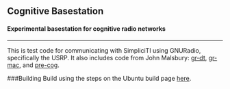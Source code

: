 ## Cognitive Basestation
#### Experimental basestation for cognitive radio networks
---
This is test code for communicating with SimpliciTI using GNURadio, specifically the USRP. It also includes code from John Malsbury: [gr-dt](https://github.com/jmalsbury/gr-dt), [gr-mac](https://github.com/jmalsbury/gr-mac), and [pre-cog](https://github.com/jmalsbury/pre-cog).

###Building
Build using the steps on the Ubuntu build page [here](http://gnuradio.org/redmine/projects/gnuradio/wiki/UbuntuInstall).
